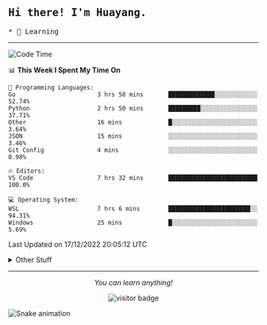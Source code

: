 <h2>
    <samp>Hi there! I'm Huayang.</samp>
</h2>
<p>
    <samp>
        * 🧐 Learning
    </samp>
</p>



<hr>


<!--START_SECTION:waka-->
![Code Time](http://img.shields.io/badge/Code%20Time-285%20hrs%2059%20mins-blue)

📊 **This Week I Spent My Time On** 

```text
💬 Programming Languages: 
Go                       3 hrs 58 mins       █████████████░░░░░░░░░░░░   52.74% 
Python                   2 hrs 50 mins       █████████░░░░░░░░░░░░░░░░   37.71% 
Other                    16 mins             █░░░░░░░░░░░░░░░░░░░░░░░░   3.64% 
JSON                     15 mins             ░░░░░░░░░░░░░░░░░░░░░░░░░   3.46% 
Git Config               4 mins              ░░░░░░░░░░░░░░░░░░░░░░░░░   0.98%

🔥 Editors: 
VS Code                  7 hrs 32 mins       █████████████████████████   100.0%

💻 Operating System: 
WSL                      7 hrs 6 mins        ███████████████████████░░   94.31% 
Windows                  25 mins             █░░░░░░░░░░░░░░░░░░░░░░░░   5.69%

```


 Last Updated on 17/12/2022 20:05:12 UTC
<!--END_SECTION:waka-->


<details>
  <summary>Other Stuff</summary>
  <br />
<!--   
  <p align="left">
    <img height="180em" src="https://github-readme-streak-stats.herokuapp.com/?user=GuillaumeFalourd" />
    
  </p> -->

  * 🏆 Some GitHub statistical reports:
  
  <img width="100%" src="https://github-profile-trophy.vercel.app/?username=xmchxup&column=7">
  <p align="left">  
    <img height="180em" src="https://github-readme-stats.vercel.app/api?username=xmchxup&hide_border=true&show_icons=true&include_all_commits=true&bg_color=0,EC6C6C,FFD479,FFFC79,73FA79&theme=graywhite&locale=en" />
    <img height="180em" src="https://github-readme-stats.vercel.app/api/top-langs/?username=xmchxup&hide=css,scss,html&langs_count=8&hide_border=true&layout=compact&bg_color=0,73FA79,73FDFF,D783FF&theme=graywhite&locale=en" />
  </p>
  
  <img width="100%" src="https://github-profile-summary-cards.vercel.app/api/cards/profile-details?username=xmchxup&theme=github" />
 
</a>
</details>
<hr>
<p align="center">
    <i>You can learn anything!</i>
    <p align="center">
        <img src="https://visitor-badge.laobi.icu/badge?page_id=xmchxup" alt="visitor badge"/>       
    </p>
</p>

![Snake animation](https://github.com/XmchxUp/XmchxUp/blob/output/github-contribution-grid-snake.gif)



